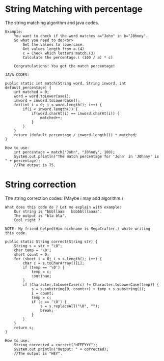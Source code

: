 # String Matching with percentage
The string matching algorithm and java codes.

	Example:
		You want to check if the word matches a="John" in b="J0hnny".
		So what you need to do:<br>
			Set the values to lowercase.
			Get values length from a.(4)
			c = Check which letters match.(3)
			Calculate the percentage.( (100 / a) * c)
			
		Congratulations! You got the match percentage!

```
JAVA CODES:

public static int match(String word, String inword, int default_percentage) {
	int matched = 0;
	word = word.toLowerCase();
	inword = inword.toLowerCase();
	for(int i = 0; i < word.length(); i++) {
		if(i < inword.length()) {
			if(word.charAt(i) == inword.charAt(i)) {
				matched++;
			}
		}
	}
	return (default_percentage / inword.length()) * matched;
}

How to use:
	int percentage = match("John", "J0hnny", 100);
	System.out.println("The match percentage for 'John' in 'J0hnny' is " + percentage);
	//The output is 75.
```

# String correction
The string correction codes. (Maybe i may add algorithm.)

	What does this code do ? Let me explain with example:
		Our string is "bbbllaaa   bbbbblllaaaa".
		The output is "bla bla".
		Cool right ?
		
```
NOTE: My friend helped(Him nickname is MegaCrafter.) while writing this code.

public static String correct(String str) {
	String s = str + "\0";
	char temp = '\0';
	short count = 0;
	for (short i = 0; i < s.length(); i++) {
		char c = s.toCharArray()[i];
		if (temp == '\0') {
			temp = c;
			continue;
		}
		if (Character.toLowerCase(c) != Character.toLowerCase(temp)) {
			s = s.substring(0, count++) + temp + s.substring(i);
			i = count;
			temp = c;
			if (c == '\0') {
				s = s.replaceAll("\0", "");
				break;
			}
		}
	}
	return s;
}

How to use:
	String corrected = correct("HEEEYYY");
	System.out.println("Output: " + corrected);
	//The output is "HEY".
   
```
